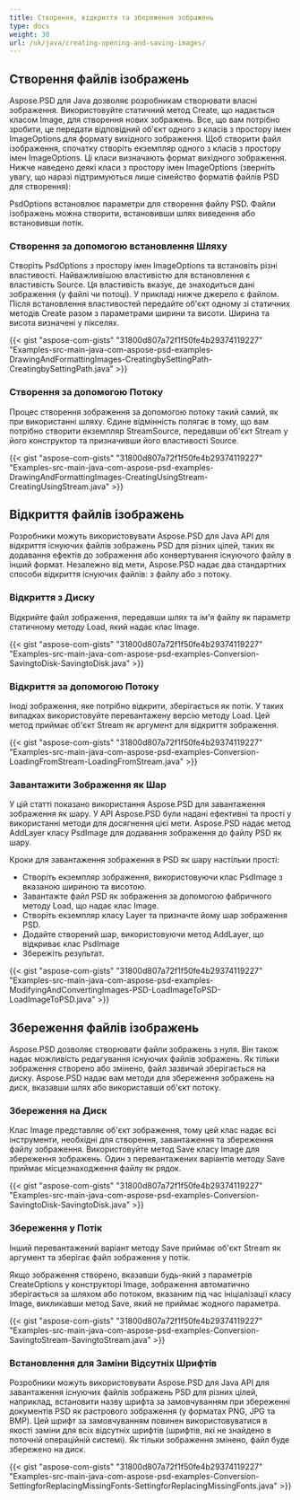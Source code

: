 ```yaml
---
title: Створення, відкриття та збереження зображень
type: docs
weight: 30
url: /uk/java/creating-opening-and-saving-images/
---
```


## **Створення файлів ізображень**
Aspose.PSD для Java дозволяє розробникам створювати власні зображення. Використовуйте статичний метод Create, що надається класом Image, для створення нових зображень. Все, що вам потрібно зробити, це передати відповідний об'єкт одного з класів з простору імен ImageOptions для формату вихідного зображення. Щоб створити файл ізображення, спочатку створіть екземпляр одного з класів з простору імен ImageOptions. Ці класи визначають формат вихідного зображення. Нижче наведено деякі класи з простору імен ImageOptions (зверніть увагу, що наразі підтримуються лише сімейство форматів файлів PSD для створення):

PsdOptions встановлює параметри для створення файлу PSD. Файли ізображень можна створити, встановивши шлях виведення або встановивши потік.
### **Створення за допомогою встановлення Шляху**
Створіть PsdOptions з простору імен ImageOptions та встановіть різні властивості. Найважливішою властивістю для встановлення є властивість Source. Ця властивість вказує, де знаходиться дані зображення (у файлі чи потоці). У прикладі нижче джерело є файлом. Після встановлення властивостей передайте об'єкт одному зі статичних методів Create разом з параметрами ширини та висоти. Ширина та висота визначені у пікселях.



{{< gist "aspose-com-gists" "31800d807a72f1f50fe4b29374119227" "Examples-src-main-java-com-aspose-psd-examples-DrawingAndFormattingImages-CreatingbySettingPath-CreatingbySettingPath.java" >}}
### **Створення за допомогою Потоку**
Процес створення зображення за допомогою потоку такий самий, як при використанні шляху. Єдине відмінність полягає в тому, що вам потрібно створити екземпляр StreamSource, передавши об'єкт Stream у його конструктор та призначивши його властивості Source.



{{< gist "aspose-com-gists" "31800d807a72f1f50fe4b29374119227" "Examples-src-main-java-com-aspose-psd-examples-DrawingAndFormattingImages-CreatingUsingStream-CreatingUsingStream.java" >}}
## **Відкриття файлів ізображень**
Розробники можуть використовувати Aspose.PSD для Java API для відкриття існуючих файлів зображень PSD для різних цілей, таких як додавання ефектів до зображення або конвертування існуючого файлу в інший формат. Незалежно від мети, Aspose.PSD надає два стандартних способи відкриття існуючих файлів: з файлу або з потоку.
### **Відкриття з Диску**
Відкрийте файл зображення, передавши шлях та ім'я файлу як параметр статичному методу Load, який надає клас Image.



{{< gist "aspose-com-gists" "31800d807a72f1f50fe4b29374119227" "Examples-src-main-java-com-aspose-psd-examples-Conversion-SavingtoDisk-SavingtoDisk.java" >}}
### **Відкриття за допомогою Потоку**
Іноді зображення, яке потрібно відкрити, зберігається як потік. У таких випадках використовуйте перевантажену версію методу Load. Цей метод приймає об'єкт Stream як аргумент для відкриття зображення.



{{< gist "aspose-com-gists" "31800d807a72f1f50fe4b29374119227" "Examples-src-main-java-com-aspose-psd-examples-Conversion-LoadingFromStream-LoadingFromStream.java" >}}
### **Завантажити Зображення як Шар**
У цій статті показано використання Aspose.PSD для завантаження зображення як шару. У API Aspose.PSD були надані ефективні та прості у використанні методи для досягнення цієї мети. Aspose.PSD надає метод AddLayer класу PsdImage для додавання зображення до файлу PSD як шару.

Кроки для завантаження зображення в PSD як шару настільки прості:

- Створіть екземпляр зображення, використовуючи клас PsdImage з вказаною шириною та висотою.
- Завантажте файл PSD як зображення за допомогою фабричного методу Load, що надає клас Image.
- Створіть екземпляр класу Layer та призначте йому шар зображення PSD.
- Додайте створений шар, використовуючи метод AddLayer, що відкриває клас PsdImage
- Збережіть результат.



{{< gist "aspose-com-gists" "31800d807a72f1f50fe4b29374119227" "Examples-src-main-java-com-aspose-psd-examples-ModifyingAndConvertingImages-PSD-LoadImageToPSD-LoadImageToPSD.java" >}}
## **Збереження файлів ізображень**
Aspose.PSD дозволяє створювати файли зображень з нуля. Він також надає можливість редагування існуючих файлів зображень. Як тільки зображення створено або змінено, файл зазвичай зберігається на диску. Aspose.PSD надає вам методи для збереження зображень на диск, вказавши шлях або використавши об'єкт потоку.
### **Збереження на Диск**
Клас Image представляє об'єкт зображення, тому цей клас надає всі інструменти, необхідні для створення, завантаження та збереження файлу зображення. Використовуйте метод Save класу Image для збереження зображень. Один з перевантажених варіантів методу Save приймає місцезнаходження файлу як рядок.



{{< gist "aspose-com-gists" "31800d807a72f1f50fe4b29374119227" "Examples-src-main-java-com-aspose-psd-examples-Conversion-SavingtoDisk-SavingtoDisk.java" >}}
### **Збереження у Потік**
Інший перевантажений варіант методу Save приймає об'єкт Stream як аргумент та зберігає файл зображення у потік.

Якщо зображення створено, вказавши будь-який з параметрів CreateOptions у конструкторі Image, зображення автоматично зберігається за шляхом або потоком, вказаним під час ініціалізації класу Image, викликавши метод Save, який не приймає жодного параметра.



{{< gist "aspose-com-gists" "31800d807a72f1f50fe4b29374119227" "Examples-src-main-java-com-aspose-psd-examples-Conversion-SavingtoStream-SavingtoStream.java" >}}
### **Встановлення для Заміни Відсутніх Шрифтів**
Розробники можуть використовувати Aspose.PSD для Java API для завантаження існуючих файлів зображень PSD для різних цілей, наприклад, встановити назву шрифта за замовчуванням при збереженні документів PSD як растрового зображення (у форматах PNG, JPG та BMP). Цей шрифт за замовчуванням повинен використовуватися в якості заміни для всіх відсутніх шрифтів (шрифтів, які не знайдено в поточній операційній системі). Як тільки зображення змінено, файл буде збережено на диск.



{{< gist "aspose-com-gists" "31800d807a72f1f50fe4b29374119227" "Examples-src-main-java-com-aspose-psd-examples-Conversion-SettingforReplacingMissingFonts-SettingforReplacingMissingFonts.java" >}}

